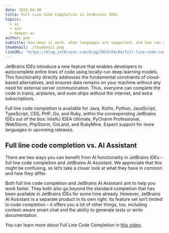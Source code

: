 ```yaml
---
date: 2024-04-40
title: Full Line Code Completion in JetBrains IDEs
topics:
  - ai
  - aia
  - deeper-ai
author: pwe
subtitle: How does it work, what languages are supported, and how can you get started?
thumbnail: ./thumbnail.png
linkURL: "https://blog.jetbrains.com/blog/2024/04/04/full-line-code-completion-in-jetbrains-ides-all-you-need-to-know/"
---
```


JetBrains IDEs introduce a new feature that enables developers to autocomplete entire lines of code using locally-run deep learning models. This functionality directly addresses the fundamental constraints of cloud-based alternatives, and ensures data remains on your machine without any need for external server communication. Thus, everyone can complete the code in trains, airplanes, and even ships without the internet, and extra subscriptions.

Full line code completion is available for Java, Kotlin, Python, JavaScript, TypeScript, CSS, PHP, Go, and Ruby, within the corresponding JetBrains IDEs out of the box: IntelliJ IDEA Ultimate, PyCharm Professional, WebStorm, PhpStorm, GoLand, and RubyMine. Expect support for more languages in upcoming releases.

## Full line code completion vs. AI Assistant

There are two ways you can benefit from AI functionality in JetBrains IDEs – full line code completion and JetBrains AI Assistant. We appreciate that this might be confusing, so let’s take a closer look at what they have in common and how they differ.

Both full line code completion and JetBrains AI Assistant aim to help you work faster. They both also go beyond the standard completion that has been available in JetBrains IDEs for some time already. However, JetBrains AI Assistant is a separate product in its own right. Its feature set isn’t limited to code completion – it offers you a lot of other things, too, including context-aware smart chat and the ability to generate tests or write documentation.

You can learn more about Full Line Code Completion in [this video](https://youtu.be/DLBiJ5kYUFg).
